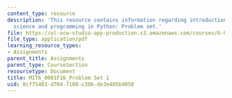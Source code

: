 ```yaml
---
content_type: resource
description: 'This resource contains information regarding introduction to computer
  science and programming in Python: Problem set.'
file: https://ol-ocw-studio-app-production.s3.amazonaws.com/courses/6-0001-introduction-to-computer-science-and-programming-in-python-fall-2016/8cf75481d7047180c386de3e485bd050_MIT6_0001F16_ps1.pdf
file_type: application/pdf
learning_resource_types:
- Assignments
parent_title: Assignments
parent_type: CourseSection
resourcetype: Document
title: MIT6_0001F16_Problem Set 1
uid: 8cf75481-d704-7180-c386-de3e485bd050
---
```

